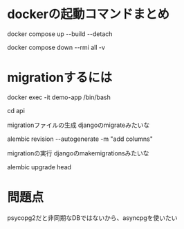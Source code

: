 # dockerの起動コマンドまとめ
docker compose up --build --detach

docker compose down --rmi all -v

# migrationするには
docker exec -it demo-app /bin/bash

cd api

migrationファイルの生成 djangoのmigrateみたいな

alembic revision --autogenerate -m "add columns"

migrationの実行 djangoのmakemigrationsみたいな

alembic upgrade head


# 問題点
psycopg2だと非同期なDBではないから、asyncpgを使いたい